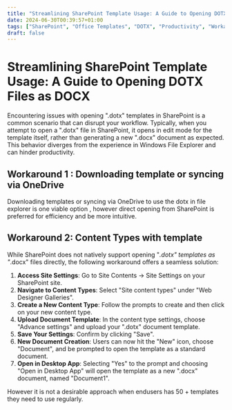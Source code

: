 ```yaml
---
title: "Streamlining SharePoint Template Usage: A Guide to Opening DOTX Files as DOCX"
date: 2024-06-30T00:39:57+01:00
tags: ["SharePoint", "Office Templates", "DOTX", "Productivity", "Workarounds"]
draft: false
---
```


# Streamlining SharePoint Template Usage: A Guide to Opening DOTX Files as DOCX

Encountering issues with opening ".dotx" templates in SharePoint is a common scenario that can disrupt your workflow. Typically, when you attempt to open a ".dotx" file in SharePoint, it opens in edit mode for the template itself, rather than generating a new ".docx" document as expected. This behavior diverges from the experience in Windows File Explorer and can hinder productivity.

## Workaround 1 : Downloading template or syncing via OneDrive 

Downloading templates or syncing via OneDrive to use the dotx in file explorer is one viable option , however direct opening from SharePoint is preferred for efficiency and be more intuitive.

## Workaround 2: Content Types with template

While SharePoint does not natively support opening "*.dotx" templates as "*.docx" files directly, the following workaround offers a seamless solution:

1. **Access Site Settings**: Go to Site Contents -> Site Settings on your SharePoint site.
2. **Navigate to Content Types**: Select "Site content types" under "Web Designer Galleries".
3. **Create a New Content Type**: Follow the prompts to create and then click on your new content type.
4. **Upload Document Template**: In the content type settings, choose "Advance settings" and upload your ".dotx" document template.
5. **Save Your Settings**: Confirm by clicking "Save".
6. **New Document Creation**: Users can now hit the "New" icon, choose "Document", and be prompted to open the template as a standard document.
7. **Open in Desktop App**: Selecting "Yes" to the prompt and choosing "Open in Desktop App" will open the template as a new ".docx" document, named "Document1".

However it is not a desirable approach when endusers has 50 + templates they need to use regularly.


